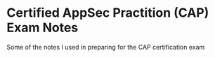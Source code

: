 # Certified AppSec Practition (CAP) Exam Notes

Some of the notes I used in preparing for the CAP certification exam
